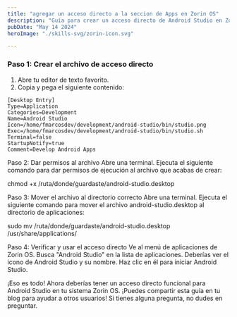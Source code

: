 ```yaml
---
title: "agregar un acceso directo a la seccion de Apps en Zorin OS"
description: "Guía para crear un acceso directo de Android Studio en Zorin OS"
pubDate: "May 14 2024"
heroImage: "./skills-svg/zorin-icon.svg"

---
```


### Paso 1: Crear el archivo de acceso directo

1. Abre tu editor de texto favorito.
2. Copia y pega el siguiente contenido:

```plaintext
[Desktop Entry]
Type=Application
Categories=Development
Name=Android Studio
Icon=/home/fmarcosdev/development/android-studio/bin/studio.png
Exec=/home/fmarcosdev/development/android-studio/bin/studio.sh
Terminal=false
StartupNotify=true
Comment=Develop Android Apps
```

Paso 2: Dar permisos al archivo
Abre una terminal.
Ejecuta el siguiente comando para dar permisos de ejecución al archivo que acabas de crear:

chmod +x /ruta/donde/guardaste/android-studio.desktop

Paso 3: Mover el archivo al directorio correcto
Abre una terminal.
Ejecuta el siguiente comando para mover el archivo android-studio.desktop al directorio de aplicaciones:

sudo mv /ruta/donde/guardaste/android-studio.desktop /usr/share/applications/

Paso 4: Verificar y usar el acceso directo
Ve al menú de aplicaciones de Zorin OS.
Busca "Android Studio" en la lista de aplicaciones. Deberías ver el icono de Android Studio y su nombre.
Haz clic en él para iniciar Android Studio.

¡Eso es todo! Ahora deberías tener un acceso directo funcional para Android Studio en tu sistema Zorin OS. ¡Puedes compartir esta guía en tu blog para ayudar a otros usuarios! Si tienes alguna pregunta, no dudes en preguntar.
